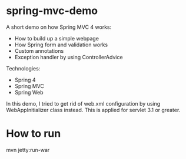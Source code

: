 # spring-mvc-demo
A short demo on how Spring MVC 4 works:
* How to build up a simple webpage
* How Spring form and validation works
* Custom annotations
* Exception handler by using ControllerAdvice

Technologies:
* Spring 4
* Spring MVC
* Spring Web

In this demo, I tried to get rid of web.xml configuration by using WebAppInitializer class instead. This is applied for servlet 3.1 or greater.

# How to run
mvn jetty:run-war
